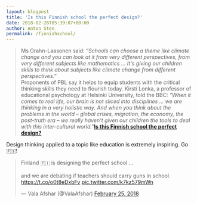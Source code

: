 ```yaml
---
layout: blogpost
title: 'Is this Finnish school the perfect design?'
date: 2018-02-26T05:39:07+00:00
author: Anton Sten
permalink: /finnishschool/
---
```


>Ms Grahn-Laasonen said: <i>“Schools can choose a theme like climate change and you can look at it from very different perspectives, from very different subjects like mathematics … It's giving our children skills to think about subjects like climate change from different perspectives.”</i><br />Proponents of PBL say it helps to equip students with the critical thinking skills they need to flourish today. Kirsti Lonka, a professor of educational psychology at Helsinki University, told the BBC: <i>“When it comes to real life, our brain is not sliced into disciplines ... we are thinking in a very holistic way. And when you think about the problems in the world – global crises, migration, the economy, the post-truth era – we really haven’t given our children the tools to deal with this inter-cultural world.”</i>**[Is this Finnish school the perfect design?](https://www.weforum.org/agenda/2017/10/why-finland-is-tearing-down-walls-in-schools/)**

Design thinking applied to a topic like education is extremely inspiring. Go 🇫🇮!

<blockquote class="twitter-tweet" data-cards="hidden" data-lang="en"><p lang="en" dir="ltr">Finland 🇫🇮 is designing the perfect school ...<br><br>and we are debating if teachers should carry guns in school. <a href="https://t.co/o0t8eDxbFv">https://t.co/o0t8eDxbFv</a> <a href="https://t.co/k7kz579mWn">pic.twitter.com/k7kz579mWn</a></p>&mdash; Vala Afshar (@ValaAfshar) <a href="https://twitter.com/ValaAfshar/status/967568038412410880?ref_src=twsrc%5Etfw">February 25, 2018</a></blockquote> <script async src="https://platform.twitter.com/widgets.js" charset="utf-8"></script>
